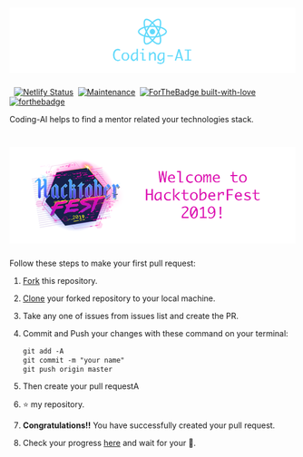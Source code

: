 # ![Coding-AI](media/banner_text.png)

&nbsp; [![Netlify Status](https://api.netlify.com/api/v1/badges/1355ea63-470d-4f37-987e-af334ab16432/deploy-status)](https://app.netlify.com/sites/mentors/deploys)&nbsp; [![Maintenance](https://img.shields.io/badge/Maintained%3F-yes-green.svg)](https://GitHub.com/Naereen/StrapDown.js/graphs/commit-activity)&nbsp; [![ForTheBadge built-with-love](http://ForTheBadge.com/images/badges/built-with-love.svg)](https://GitHub.com/Naereen/)&nbsp; [![forthebadge](https://forthebadge.com/images/badges/made-with-javascript.svg)](https://forthebadge.com)

Coding-AI helps to find a mentor related your technologies stack.


# ![HacktoberFest](media/hacktoberfest.png)
Follow these steps to make your first pull request:

1. [Fork](https://help.github.com/en/articles/fork-a-repo) this repository.

2. [Clone](https://help.github.com/en/articles/cloning-a-repository) your forked repository to your local machine.

3. Take any one of issues from issues list and create the PR.

4. Commit and Push your changes with these command on your terminal:
    ```
    git add -A
    git commit -m "your name"
    git push origin master
    ```
5. Then create your pull requestA

6. :star: my repository.

7. **Congratulations!!** You have successfully created your pull request.

8. Check your progress [here](https://hacktoberfest.digitalocean.com/profile) and wait for your :shirt:.
